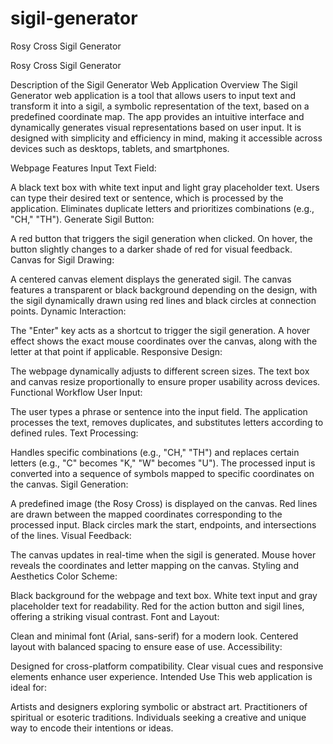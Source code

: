 # sigil-generator
Rosy Cross Sigil Generator

Rosy Cross Sigil Generator

Description of the Sigil Generator Web Application Overview The Sigil Generator web application is a tool that allows users to input text and transform it into a sigil, a symbolic representation of the text, based on a predefined coordinate map. The app provides an intuitive interface and dynamically generates visual representations based on user input. It is designed with simplicity and efficiency in mind, making it accessible across devices such as desktops, tablets, and smartphones.

Webpage Features Input Text Field:

A black text box with white text input and light gray placeholder text. Users can type their desired text or sentence, which is processed by the application. Eliminates duplicate letters and prioritizes combinations (e.g., "CH," "TH"). Generate Sigil Button:

A red button that triggers the sigil generation when clicked. On hover, the button slightly changes to a darker shade of red for visual feedback. Canvas for Sigil Drawing:

A centered canvas element displays the generated sigil. The canvas features a transparent or black background depending on the design, with the sigil dynamically drawn using red lines and black circles at connection points. Dynamic Interaction:

The "Enter" key acts as a shortcut to trigger the sigil generation. A hover effect shows the exact mouse coordinates over the canvas, along with the letter at that point if applicable. Responsive Design:

The webpage dynamically adjusts to different screen sizes. The text box and canvas resize proportionally to ensure proper usability across devices. Functional Workflow User Input:

The user types a phrase or sentence into the input field. The application processes the text, removes duplicates, and substitutes letters according to defined rules. Text Processing:

Handles specific combinations (e.g., "CH," "TH") and replaces certain letters (e.g., "C" becomes "K," "W" becomes "U"). The processed input is converted into a sequence of symbols mapped to specific coordinates on the canvas. Sigil Generation:

A predefined image (the Rosy Cross) is displayed on the canvas. Red lines are drawn between the mapped coordinates corresponding to the processed input. Black circles mark the start, endpoints, and intersections of the lines. Visual Feedback:

The canvas updates in real-time when the sigil is generated. Mouse hover reveals the coordinates and letter mapping on the canvas. Styling and Aesthetics Color Scheme:

Black background for the webpage and text box. White text input and gray placeholder text for readability. Red for the action button and sigil lines, offering a striking visual contrast. Font and Layout:

Clean and minimal font (Arial, sans-serif) for a modern look. Centered layout with balanced spacing to ensure ease of use. Accessibility:

Designed for cross-platform compatibility. Clear visual cues and responsive elements enhance user experience. Intended Use This web application is ideal for:

Artists and designers exploring symbolic or abstract art. Practitioners of spiritual or esoteric traditions. Individuals seeking a creative and unique way to encode their intentions or ideas.